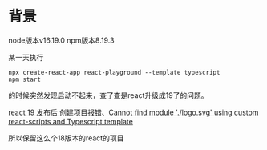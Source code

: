 # 背景
node版本v16.19.0
npm版本8.19.3

某一天执行
```shell
npx create-react-app react-playground --template typescript
npm start
```
的时候突然发现启动不起来，查了查是react升级成19了的问题。

[react 19 发布后 创建项目报错](https://blog.csdn.net/twtqmq/article/details/144642369)、[Cannot find module './logo.svg' using custom react-scripts and Typescript template](https://github.com/facebook/create-react-app/issues/8223)

所以保留这么个18版本的react的项目